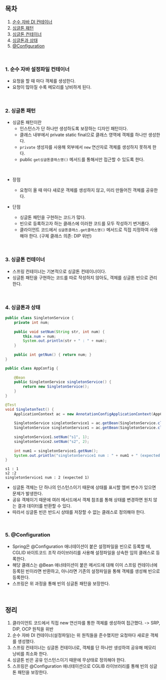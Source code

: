 ## 목차

1. [순수 자바 DI 컨테이너](#1-순수-자바-설정파일-컨테이너)
2. [싱글톤 패턴](#2-싱글톤-패턴)
3. [싱글톤 컨테이너](#3-싱글톤-컨테이너)
4. [싱글톤과 상태](#4-싱글톤과-상태)
5. [@Configuration](#5-configuration)
<br/>

### 1. 순수 자바 설정파일 컨테이너

- 요청을 할 때 마다 객체를 생성한다.
- 요청이 많아질 수록 메모리를 낭비하게 된다.
<br/>

### 2. 싱글톤 패턴

* 싱글톤 패턴이란
   - 인스턴스가 단 하나만 생성하도록 보장하는 디자인 패턴이다.
   - 클래스 내부에서 private static final으로 클래스 영역에 객체를 하나만 생성한다.
   - `private` 생성자를 사용해 외부에서 `new` 연산자로 객체를 생성하지 못하게 한다.
   - public `get싱글톤클래스명()` 메서드를 통해서만 접근할 수 있도록 한다.
<br/>

* 장점
   - 요청이 올 때 마다 새로운 객체를 생성하지 않고, 미리 만들어진 객체를 공유한다.

* 단점
   - 싱글톤 패턴을 구현하는 코드가 많다.
   - 빈으로 등록하고자 하는 클래스에 이러한 코드를 모두 작성하기 번거롭다.
   - 클라이언트 코드에서 `싱글톤클래스.get클래스명()` 메서드로 직접 지정하여 사용해야 한다. (구체 클래스 의존: DIP 위반)
<br/>

### 3. 싱글톤 컨테이너

- 스프링 컨테이너는 기본적으로 싱글톤 컨테이너이다.
- 싱글톤 패턴을 구현하는 코드를 따로 작성하지 않아도, 객체를 싱글톤 빈으로 관리한다.
<br/>

### 4. 싱글톤과 상태

``` java
public class SingletonService {
    private int num;
    
    public void setNum(String str, int num) {
        this.num = num;
        System.out.println(str + " : " + num);
    }
    
    public int getNum() { return num; }
}
```
``` java
public class AppConfig {
    
    @Bean
    public SingletonService singletonService() {
        return new SingletonService();
    }
}

@Test
void SingletonTest() {
    ApplicationContext ac = new AnnotationConfigApplicationContext(AppConfig.java);
    
    SingletonService singletonService1 = ac.getBean(SingletonService.class);
    SingletonService singletonService1 = ac.getBean(SingletonService.class);
    
    singletonService1.setNum("s1", 1);
    singletonService2.setNum("s2", 2);
    
    int num1 = singletonService1.getNum();
    System.out.println("singletonService1 num : " + num1 + " (expected 1)");
}
```
```
s1 : 1
s2 :2
singletonService1 num : 2 (expected 1)
```

- 싱글톤 객체는 단 하나의 인스턴스이기 때문에 상태를 표시할 멤버 변수가 있으면 문제가 발생한다.
- 공유 객체이기 때문에 여러 메서드에서 객체 참조를 통해 상태를 변경하면 원치 않는 결과 데이터를 반환할 수 있다.
- 따라서 싱글톤 빈은 반드시 상태를 저장할 수 없는 클래스로 정의해야 한다.
<br>

### 5. @Configuration

- Spring은 @Configuration 애너테이션이 붙은 설정파일을 빈으로 등록할 때, CGLID 바이트코드 조작 라이브러리를 사용해 설정파일을 상속한 임의 클래스로 등록한다.
- 해당 클래스는 @Bean 애너테이션이 붙은 메서드에 대해 이미 스프링 컨테이너에 등록된 빈이라면 반환하고, 아니라면 기존의 설정파일을 통해 객체를 생성해 빈으로 등록한다.
- 스프링은 위 과정을 통해 빈의 싱글톤 패턴을 보장한다.
<br>

## 정리

1. 클라이언트 코드에서 직접 new 연산자를 통한 객체를 생성하여 접근했다. -> SRP, DIP, OCP 원칙을 위반
2. 순수 자바 DI 컨테이너(설정파일)는 위 원칙들을 준수했지만 요청마다 새로운 객체를 생성했다.
3. 스프링 컨테이너는 싱글톤 컨테이너로, 객체를 단 하나만 생성하여 공유해 메모리 낭비를 최소화 한다.
4. 싱글톤 빈은 공유 인스턴스이기 때문에 무상태로 정의해야 한다.
5. 스프링은 @Configuration 애너테이션으로 CGLIB 라이브러리를 통해 빈의 싱글톤 패턴을 보장한다.
